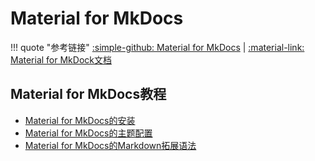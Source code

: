 # Material for MkDocs

!!! quote "参考链接"
        [:simple-github: Material for MkDocs](https://github.com/squidfunk/mkdocs-material) | [:material-link: Material for MkDock文档](https://squidfunk.github.io/mkdocs-material/)

## Material for MkDocs教程
+ [Material for MkDocs的安装](./config.md)
+ [Material for MkDocs的主题配置](./theme.md)
+ [Material for MkDocs的Markdown拓展语法](./mdextra.md)